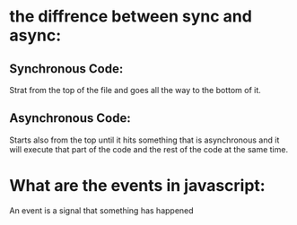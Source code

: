 # the diffrence between sync and async:

## Synchronous Code:

Strat from the top of the file and goes all the way to the bottom of it.

## Asynchronous Code:

Starts also from the top until it hits something that is asynchronous and it will execute that part of the code and the rest of the code at the same time.

# What are the events in javascript:

An event is a signal that something has happened
